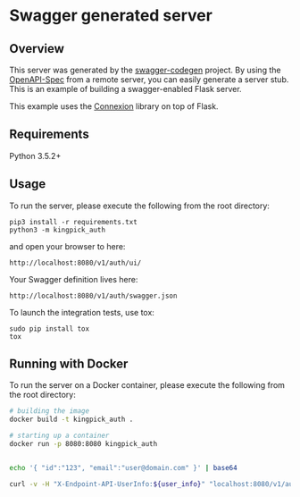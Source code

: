 # Swagger generated server

## Overview
This server was generated by the [swagger-codegen](https://github.com/swagger-api/swagger-codegen) project. By using the
[OpenAPI-Spec](https://github.com/swagger-api/swagger-core/wiki) from a remote server, you can easily generate a server stub.  This
is an example of building a swagger-enabled Flask server.

This example uses the [Connexion](https://github.com/zalando/connexion) library on top of Flask.

## Requirements
Python 3.5.2+

## Usage
To run the server, please execute the following from the root directory:

```
pip3 install -r requirements.txt
python3 -m kingpick_auth
```

and open your browser to here:

```
http://localhost:8080/v1/auth/ui/
```

Your Swagger definition lives here:

```
http://localhost:8080/v1/auth/swagger.json
```

To launch the integration tests, use tox:
```
sudo pip install tox
tox
```

## Running with Docker

To run the server on a Docker container, please execute the following from the root directory:

```bash
# building the image
docker build -t kingpick_auth .

# starting up a container
docker run -p 8080:8080 kingpick_auth


echo '{ "id":"123", "email":"user@domain.com" }' | base64

curl -v -H "X-Endpoint-API-UserInfo:${user_info}" "localhost:8080/v1/auth/token"

```
